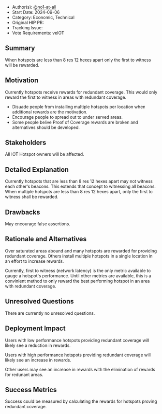 - Author(s): [@no1-at-all](https://github.com/No1-at-all)
- Start Date: 2024-09-06
- Category: Economic, Technical
- Original HIP PR: 
- Tracking Issue: 
- Vote Requirements: veIOT

## Summary
When hotspots are less than 8 res 12 hexes apart only the first to witness will be rewarded.


## Motivation
Currently hotspots receive rewards for redundant coverage.  This would only reward the first to witness in areas with redundant coverage.
- Disuade people from installing multiple hotspots per location when additional rewards are the motivation.
- Encourage people to spread out to under served areas.
- Some people belive Proof of Coverage rewards are broken and alternatives should be developed.

## Stakeholders
All IOT Hotspot owners will be affected.

## Detailed Explanation
Currently hotspots that are less than 8 res 12 hexes apart may not witness each other's beacons.  This extends that concept to witnessing all beacons.  When multiple hotspots are less than 8 res 12 hexes apart, only the first to witness shall be rewarded.

## Drawbacks
May encourage false assertions.

## Rationale and Alternatives
Over saturated areas abound and many hotspots are rewarded for providing redundant coverage.  Others install multiple hotspots in a single location in an effort to increase rewards.  

Currently, first to witness (network latency) is the only metric available to gauge a hotspot's performance.  Until other metrics are available, this is a convinient method to only reward the best performing hotspot in an area with redundant coverage.

## Unresolved Questions
There are currently no unresolved questions.

## Deployment Impact
Users with low performance hotspots providing redundant coverage will likely see a reduction in rewards. 

Users with high performance hotspots providing redundant coverage will likely see an increase in rewards.  

Other users may see an increase in rewards with the elimination of rewards for redunant areas.

## Success Metrics
Success could be measured by calculating the rewards for hotspots proving redundant coverage.

